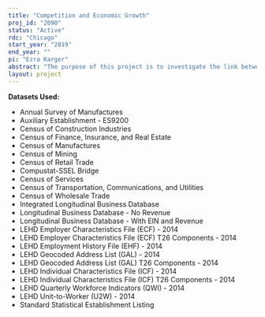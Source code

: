 ```yaml
---
title: "Competition and Economic Growth"
proj_id: "2090"
status: "Active"
rdc: "Chicago"
start_year: "2019"
end_year: ""
pi: "Ezra Karger"
abstract: "The purpose of this project is to investigate the link between economic competition and economic growth. The goal is to empirically analyze the effect of competition on households, firms, and industries. Economists have explored this question theoretically, but all empirical analyses use small non-representative subsets of firms or identifies correlational (and not causal) relationships. A fundamental economic question is whether increased competition between firms in the same industry increases research and development, innovation, the numbers of new firms entering the industry, and the number of employees in the industry. One important measure of competition is industry and region-level concentration. We will use Census microdata to first describe industry and region-level variation in concentration between the 1960s and 2017. We will then identify the causal effect of changes in industry concentration on the economic outcomes of industries, firms, and households using lawsuits filed by the Department of Justice against firms and industries, the entry and exit of firms into local economic areas, and data describing mergers and acquisitions. This project will also provide insight into several additional important questions. For example, if an industry is very concentrated, then do fewer new companies enter the industry? If a local economic area has a small number of competitors within a specific sector, does that negatively affect local economic growth? If two companies within an industry merge, how does that affect their competitors? If an industry suddenly becomes more concentrated, how are different types of employees affected? And how do all of these effects vary by region and industry?"
layout: project
---
```


**Datasets Used:**

  - Annual Survey of Manufactures 
  - Auxiliary Establishment - ES9200 
  - Census of Construction Industries 
  - Census of Finance, Insurance, and Real Estate 
  - Census of Manufactures 
  - Census of Mining 
  - Census of Retail Trade 
  - Compustat-SSEL Bridge 
  - Census of Services 
  - Census of Transportation, Communications, and Utilities 
  - Census of Wholesale Trade 
  - Integrated Longitudinal Business Database 
  - Longitudinal Business Database - No Revenue 
  - Longitudinal Business Database - With EIN and Revenue 
  - LEHD Employer Characteristics File (ECF) - 2014 
  - LEHD Employer Characteristics File (ECF) T26 Components - 2014 
  - LEHD Employment History File (EHF) - 2014 
  - LEHD Geocoded Address List (GAL) - 2014 
  - LEHD Geocoded Address List (GAL) T26 Components - 2014 
  - LEHD Individual Characteristics File (ICF) - 2014 
  - LEHD Individual Characteristics File (ICF) T26 Components - 2014 
  - LEHD Quarterly Workforce Indicators (QWI) - 2014 
  - LEHD Unit-to-Worker (U2W) - 2014 
  - Standard Statistical Establishment Listing 

